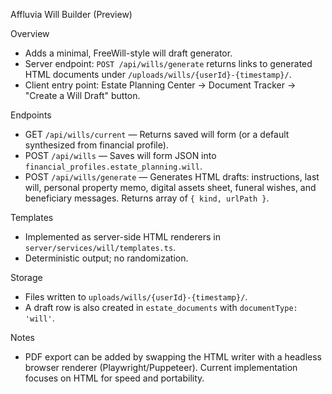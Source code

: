 Affluvia Will Builder (Preview)

Overview
- Adds a minimal, FreeWill-style will draft generator.
- Server endpoint: `POST /api/wills/generate` returns links to generated HTML documents under `/uploads/wills/{userId}-{timestamp}/`.
- Client entry point: Estate Planning Center → Document Tracker → "Create a Will Draft" button.

Endpoints
- GET `/api/wills/current` — Returns saved will form (or a default synthesized from financial profile).
- POST `/api/wills` — Saves will form JSON into `financial_profiles.estate_planning.will`.
- POST `/api/wills/generate` — Generates HTML drafts: instructions, last will, personal property memo, digital assets sheet, funeral wishes, and beneficiary messages. Returns array of `{ kind, urlPath }`.

Templates
- Implemented as server-side HTML renderers in `server/services/will/templates.ts`.
- Deterministic output; no randomization.

Storage
- Files written to `uploads/wills/{userId}-{timestamp}/`.
- A draft row is also created in `estate_documents` with `documentType: 'will'`.

Notes
- PDF export can be added by swapping the HTML writer with a headless browser renderer (Playwright/Puppeteer). Current implementation focuses on HTML for speed and portability.

